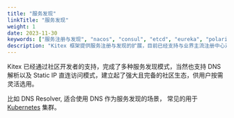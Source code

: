 ```yaml
---
title: "服务发现"
linkTitle: "服务发现"
weight: 1
date: 2023-11-30
keywords: ["服务注册与发现", "nacos", "consul", "etcd", "eureka", "polaris", "servicecomb", "zookeeper", "DNS"]
description: "Kitex 框架提供服务注册与发现的扩展，目前已经支持与业界主流注册中心对接。"
---
```


Kitex 已经通过社区开发者的支持，完成了多种服务发现模式，当然也支持 DNS 解析以及 Static IP 直连访问模式，建立起了强大且完备的社区生态，供用户按需灵活选用。

比如 DNS Resolver, 适合使用 DNS 作为服务发现的场景， 常见的用于 [Kubernetes](https://kubernetes.io/) 集群。
